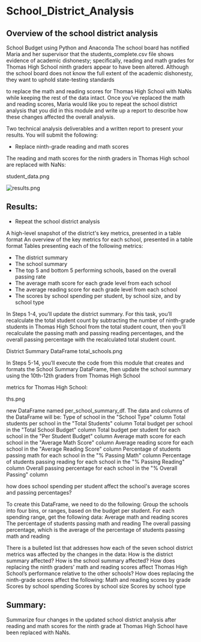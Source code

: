 # School_District_Analysis

## Overview of the school district analysis

School Budget using Python and Anaconda
The school board has notified Maria and her supervisor that the students_complete.csv file shows evidence of academic dishonesty; specifically, reading and math grades for Thomas High School ninth graders appear to have been altered. Although the school board does not know the full extent of the academic dishonesty, they want to uphold state-testing standards 

to replace the math and reading scores for Thomas High School with NaNs while keeping the rest of the data intact. Once you’ve replaced the math and reading scores, Maria would like you to repeat the school district analysis that you did in this module and write up a report to describe how these changes affected the overall analysis.

Two technical analysis deliverables and a written report to present your results. You will submit the following:
* Replace ninth-grade reading and math scores

The reading and math scores for the ninth graders in Thomas High school are replaced with NaNs:

student_data.png

![results.png](/Resources/results.png) 

## Results:

* Repeat the school district analysis

 A high-level snapshot of the district's key metrics, presented in a table format
An overview of the key metrics for each school, presented in a table format
Tables presenting each of the following metrics:
* The district summary
* The school summary
* The top 5 and bottom 5 performing schools, based on the overall passing rate
* The average math score for each grade level from each school
* The average reading score for each grade level from each school
* The scores by school spending per student, by school size, and by school type

In Steps 1-4, you’ll update the district summary. For this task, you’ll recalculate the total student count by subtracting the number of ninth-grade students in Thomas High School from the total student count, then you'll recalculate the passing math and passing reading percentages, and the overall passing percentage with the recalculated total student count.

District Summary DataFrame 
total_schools.png


In Steps 5-14, you’ll execute the code from this module that creates and formats the School Summary DataFrame, then update the school summary using the 10th-12th graders from Thomas High School

metrics for Thomas High School:

ths.png


new DataFrame named per_school_summary_df. The data and columns of the DataFrame will be:
Type of school in the "School Type" column
Total students per school in the "Total Students" column
Total budget per school in the "Total School Budget" column
Total budget per student for each school in the "Per Student Budget" column
Average math score for each school in the "Average Math Score" column
Average reading score for each school in the "Average Reading Score" column
Percentage of students passing math for each school in the "% Passing Math" column
Percentage of students passing reading for each school in the "% Passing Reading" column
Overall passing percentage for each school in the "% Overall Passing" column

how does school spending per student affect the school's average scores and passing percentages?  

To create this DataFrame, we need to do the following:
Group the schools into four bins, or ranges, based on the budget per student.
For each spending range, get the following data:
Average math and reading scores
The percentage of students passing math and reading
The overall passing percentage, which is the average of the percentage of students passing math and reading

There is a bulleted list that addresses how each of the seven school district metrics was affected by the changes in the data:
How is the district summary affected?
How is the school summary affected?
How does replacing the ninth graders’ math and reading scores affect Thomas High School’s performance relative to the other schools?
How does replacing the ninth-grade scores affect the following:
Math and reading scores by grade
Scores by school spending
Scores by school size
Scores by school type

## Summary: 

Summarize four changes in the updated school district analysis after reading and math scores for the ninth grade at Thomas High School have been replaced with NaNs.